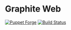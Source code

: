 # Graphite Web

[![Puppet Forge](http://img.shields.io/puppetforge/v/jbussdieker/graphite_web.svg)](https://forge.puppetlabs.com/jbussdieker/graphite_web)
[![Build Status](https://travis-ci.org/jbussdieker/puppet-graphite_web.svg?branch=master)](https://travis-ci.org/jbussdieker/puppet-graphite_web)

